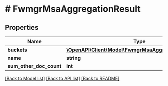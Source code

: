 # # FwmgrMsaAggregationResult

## Properties

Name | Type | Description | Notes
------------ | ------------- | ------------- | -------------
**buckets** | [**\OpenAPI\Client\Model\FwmgrMsaAggregationResultItem[]**](FwmgrMsaAggregationResultItem.md) |  |
**name** | **string** |  |
**sum_other_doc_count** | **int** |  | [optional]

[[Back to Model list]](../../README.md#models) [[Back to API list]](../../README.md#endpoints) [[Back to README]](../../README.md)

